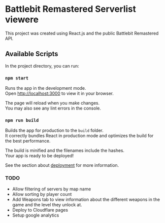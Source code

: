 # Battlebit Remastered Serverlist viewere

This project was created using React.js and the public Battlebit Remastered API.

## Available Scripts

In the project directory, you can run:

### `npm start`

Runs the app in the development mode.\
Open [http://localhost:3000](http://localhost:3000) to view it in your browser.

The page will reload when you make changes.\
You may also see any lint errors in the console.

### `npm run build`

Builds the app for production to the `build` folder.\
It correctly bundles React in production mode and optimizes the build for the best performance.

The build is minified and the filenames include the hashes.\
Your app is ready to be deployed!

See the section about [deployment](https://facebook.github.io/create-react-app/docs/deployment) for more information.

### TODO
* Allow filtering of servers by map name
* Allow sorting by player count
* Add Weapons tab to view information about the different weapons in the game and the level they unlock at.
* Deploy to Cloudflare pages
* Setup google analytics